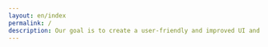```yaml
---
layout: en/index
permalink: /
description: Our goal is to create a user-friendly and improved UI and DEX aggregator for decentralized trading. StarCurve is a DEX aggregator. Our engine will index liquidity from various DEXes and get the best possible match for your trade. XSTAR token holders can stake their XSTAR UNI-V2 LP tokens in our staking portal.
---
```

